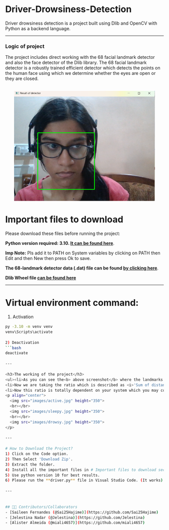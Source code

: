 # Driver-Drowsiness-Detection
Driver drowsiness detection is a project built using Dlib and OpenCV with Python as a backend language.

---

<h3>Logic of project</h3>
The project includes direct working with the 68 facial landmark detector and also the face detector of the Dlib library.
The 68 facial landmark detector is a robustly trained efficient detector which detects the points on the human face using which 
we determine whether the eyes are open or they are closed.</br></br>
<p align="center">
  <img src="images/landmarks.jpg" height="350">
</p>

# Important files to download
Please download these files before running the project:

<b>Python version required: 3.10.</b><b> <a href="https://www.python.org/downloads/release/python-3100/">It can be found here</a></b>. 

**Imp Note:** Pls add it to PATH on System variables by clicking on PATH then Edit and then New then press Ok to save.

<b>The 68-landmark detector data (.dat) file can be found <a href="https://github.com/davisking/dlib-models">by clicking here</a></b>.

<b>Dlib Wheel file <a href="https://github.com/z-mahmud22/Dlib_Windows_Python3.x/blob/main/dlib-19.22.99-cp310-cp310-win_amd64.whl">can be found here</a></b>

---

# Virtual environment command:
1) Activation
```bash
py -3.10 -m venv venv
venv\Scripts\activate

2) Deactivation
```bash
deactivate

---

<h3>The working of the project</h3>
<ul><li>As you can see the<b> above screenshot</b> where the landmarks are detected using the detector.
<li>Now we are taking the ratio which is described as <i>'Sum of distances of vertical landmarks divided by twice the distance between horizontal landmarks'</i>.
<li>Now this ratio is totally dependent on your system which you may configure accordingly for the thresholds of sleeping, drowsy, active.</ul>
<p align="center">
  <img src="images/active.jpg" height="350">
  <br></br>
  <img src="images/sleepy.jpg" height="350">
  <br></br>
  <img src="images/drowsy.jpg" height="350">
</p>

---

# How to Download the Project?
1) Click on the Code option.
2) Then Select 'Download Zip'.
3) Extract the folder.
4) Install all the important files in # Important files to download section and the requirements.txt file. Both of these are required to run the project.
5) Use python version 10 for best results.
6) Please run the **driver.py** file in Visual Studio Code. (It works)

---


## 👩‍💻 Contributors/Collaborators  
- [Saileen Fernandes (@Sai25Hajime)](https://github.com/Sai25Hajime)
- [Jelestina Nadar (@Jelestina)](https://github.com/Jelestina)
- [Alister Almeida (@miali4657)](https://github.com/miali4657)


